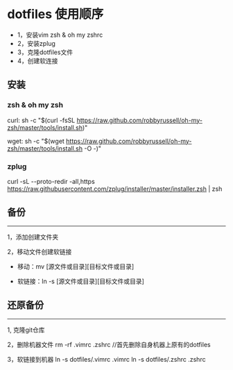 # dotfiles 使用顺序
- 1，安装vim zsh & oh my zshrc
- 2，安装zplug
- 3，克隆dotfiles文件
- 4，创建软连接

## 安装

### zsh & oh my zsh

curl: sh -c "$(curl -fsSL https://raw.github.com/robbyrussell/oh-my-zsh/master/tools/install.sh)"

wget: sh -c "$(wget https://raw.github.com/robbyrussell/oh-my-zsh/master/tools/install.sh -O -)"

### zplug

curl -sL --proto-redir -all,https https://raw.githubusercontent.com/zplug/installer/master/installer.zsh | zsh

## 备份
---

1，添加创建文件夹

2，移动文件创建软链接

 - 移动：mv [源文件或目录][目标文件或目录]

 - 软链接：ln -s [源文件或目录][目标文件或目录]

## 还原备份
---

1, 克隆git仓库

2，删除机器文件
rm -rf .vimrc .zshrc //首先删除自身机器上原有的dotfiles

3，软链接到机器
ln -s dotfiles/.vimrc .vimrc
ln -s dotfiles/.zshrc .zshrc

